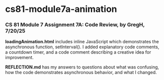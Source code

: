 # cs81-module7a-animation
### CS 81 Module 7 Assignment 7A: Code Review, by GregH, 7/20/25

**loadingAnimation.html** includes inline JavaScript which demonstrates the asynchronous function, setInterval(). I added explanatory code comments, a countdown timer, and a code comment describing a creative idea for improvement.

**REFLECTION.md** has my answers to questions about what was confusing, how the code demonstrates asynchronous behavior, and what I changed.